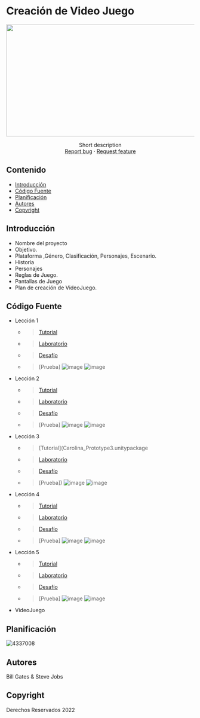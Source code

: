 # Creación de Video Juego
<p align="center">
    <img src="https://user-images.githubusercontent.com/8560750/195950148-0c0df38e-5f96-45ae-87c3-6922738c612d.jpg" alt="Logo" width=1200 height=300>

  <p align="center">
    Short description
    <br>
    <a href="https://reponame/issues/new?template=bug.md">Report bug</a>
    ·
    <a href="https://reponame/issues/new?template=feature.md&labels=feature">Request feature</a>
  </p>
</p>


## Contenido

- [Introducción](#introducción)
- [Código Fuente](#código-fuente)
- [Planificación](#planificación)
- [Autores](#autores)
- [Copyright](#copyright)


## Introducción

- Nombre del proyecto
- Objetivo.
- Plataforma ,Género, Clasificación, Personajes, Escenario.
- Historia
- Personajes
- Reglas de Juego.
- Pantallas de Juego
- Plan de creación de VideoJuego.

## Código Fuente

* Lección 1
  * > [Tutorial](Carolina_Prototype1.unitypackage)
  * > [Laboratorio](https://utnorteguanajuato-my.sharepoint.com/:w:/g/personal/1215100922_alumnos_utng_edu_mx/EbnueLENY6FJjcyvwNFS_4cB8YixYrbri5jxyxUD61izrA?rtime=5qyEoh_B2kg)
  * > [Desafío](Carolina_Challenge1.unitypackage)
  * > [Prueba]
  ![image](https://user-images.githubusercontent.com/93277765/200443628-b6f3b659-bd1d-4ed5-924a-1a1173a9a0d1.png)
![image](https://user-images.githubusercontent.com/93277765/200443644-8a0efd8e-e858-4478-8047-22a43fa931d8.png)

* Lección 2
  * > [Tutorial](Carolina_Prototype2.unitypackage)
  * > [Laboratorio](Carolina_V0.1.unitypackage)
  * > [Desafío](Carolina_Challenge2.unitypackage)
  * > [Prueba]
  ![image](https://user-images.githubusercontent.com/93277765/200443685-7e450a94-f27c-4901-8e2c-3e44841a0f57.png)
  ![image](https://user-images.githubusercontent.com/93277765/200443786-90f7c511-aa41-42f0-baf8-3802df53fd2d.png)

* Lección 3
  * > [Tutorial](Carolina_Prototype3.unitypackage
  * > [Laboratorio](Carolina_V0.2.unitypackage)
  * > [Desafío](Carolina_Challenge3.unitypackage)
  * > [Prueba])
  ![image](https://user-images.githubusercontent.com/93277765/200443518-6c9b6e45-a800-422e-950b-5fae650a69be.png)
  ![image](https://user-images.githubusercontent.com/93277765/200443545-2d9abce9-0a14-41e7-99c7-3f62ec753d50.png)

* Lección 4
  * > [Tutorial](Carolina_Prototype4.unitypackage)
  * > [Laboratorio](Carolina_V0.3.unitypackage)
  * > [Desafío](Carolina_Challenge4.unitypackage)
  * > [Prueba]
  ![image](https://user-images.githubusercontent.com/93277765/200443401-4ec33abb-acc7-45f2-9c4d-047c9040a37c.png)
  ![image](https://user-images.githubusercontent.com/93277765/200443479-007f4182-9d34-4428-bb04-49b60769280e.png)

* Lección 5
  * > [Tutorial](Carolina_Prototype5.unitypackage)
  * > [Laboratorio](Carolina_V0.4.unitypackage)
  * > [Desafío](Carolina_Challenge5.unitypackage)
  * > [Prueba]
  ![image](https://user-images.githubusercontent.com/93277765/200443322-4cf3c96a-6fc0-43c6-9816-537904c3b593.png)
  ![image](https://user-images.githubusercontent.com/93277765/200443366-1c5ba535-69ce-4331-bd40-cd9adcaa93d7.png)


* VideoJuego

## Planificación

![4337008](https://user-images.githubusercontent.com/8560750/195951617-083a7e4d-323d-47b5-8e5e-529ded31bc06.jpg)

## Autores
Bill Gates & Steve Jobs

## Copyright
Derechos Reservados 2022
